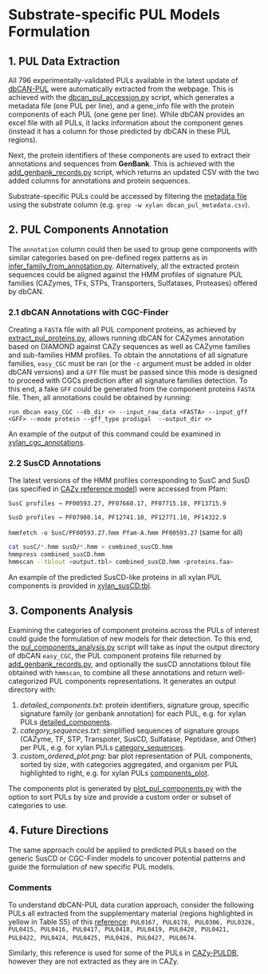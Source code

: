 # Substrate-specific PUL Models Formulation

## 1. PUL Data Extraction

All 796 experimentally-validated PULs available in the latest update of [dbCAN-PUL](https://aca.unl.edu/dbCAN_PUL/dbCAN_PUL/) were automatically extracted from the webpage. This is achieved with the [dbcan_pul_accession.py](bin/dbcan_pul_accession.py) script, which generates a metadata file (one PUL per line), and a gene_info file with the protein components of each PUL (one gene per line). While dbCAN provides an excel file with all PULs, it lacks information about the component genes (instead it has a column for those predicted by dbCAN in these PUL regions).

Next, the protein identifiers of these components are used to extract their annotations and sequences from **GenBank**. This is achieved with the [add_genbank_records.py](bin/add_genbank_records.py) script, which returns an updated CSV with the two added columns for annotations and protein sequences. 

Substrate-specific PULs could be accessed by filtering the [metadata file](data/dbcan_pul_metadata_corrected_fixed.csv) using the substrate column (e.g. `grep -w xylan dbcan_pul_metadata.csv`).

## 2. PUL Components Annotation

The `annotation` column could then be used to group gene components with similar categories based on pre-defined regex patterns as in [infer_family_from_annotation.py](bin/infer_family_from_annotation.py). Alternatively, all the extracted protein sequences could be aligned against the HMM profiles of signature PUL families (CAZymes, TFs, STPs, Transporters, Sulfatases, Proteases) offered by dbCAN. 

### 2.1 dbCAN Annotations with CGC-Finder

Creating a `FASTA` file with all PUL component proteins, as achieved by [extract_pul_proteins.py](bin/extract_pul_proteins.py), allows running dbCAN for CAZymes annotation based on DIAMOND against CAZy sequences as well as CAZyme families and sub-families HMM profiles. To obtain the annotations of all signature families, `easy_CGC` must be ran (or the `-c` argument must be added in older dbCAN versions) and a `GFF` file must be passed since this mode is designed to proceed with CGCs prediction after all signature families detection. To this end, a fake `GFF` could be generated from the component proteins `FASTA` file. Then, all annotations could be obtained by running:

`run_dbcan easy_CGC --db_dir <> --input_raw_data <FASTA> --input_gff <GFF> --mode protein --gff_type prodigal  --output_dir <>`

An example of the output of this command could be examined in [xylan_cgc_annotations](data/cgc_easy_xylan_updated/).

### 2.2 SusCD Annotations

The latest versions of the HMM profiles corresponding to SusC and SusD (as specified in [CAZy reference model](https://doi.org/10.1093/bioinformatics/btu716)) were accessed from Pfam:

`SusC profiles → PF00593.27, PF07660.17, PF07715.18, PF13715.9`

`SusD profiles → PF07980.14, PF12741.10, PF12771.10, PF14322.9`

`hmmfetch -o SusC/PF00593.27.hmm Pfam-A.hmm PF00593.27` (same for all)
```bash
cat susC/*.hmm susD/*.hmm > combined_susCD.hmm
hmmpress combined_susCD.hmm
hmmscan --tblout <output.tbl> combined_susCD.hmm <proteins.faa>
```
An example of the predicted SusCD-like proteins in all xylan PUL components is provided in [xylan_susCD.tbl](data/xylan_susCD.tbl).

## 3. Components Analysis

Examining the categories of component proteins across the PULs of interest could guide the formulation of new models for their detection. To this end, the [pul_components_analysis.py](bin/pul_components_analysis.py) script will take as input the output directory of dbCAN `easy_CGC`, the PUL component proteins file returned by [add_genbank_records.py](bin/add_genbank_records.py), and optionally the susCD annotations tblout file obtained with `hmmscan`, to combine all these annotations and return well-categorized PUL components representations. It generates an output directory with:
1. _detailed_components.txt_: protein identifiers, signature group, specific signature family (or genbank annotation) for each PUL, e.g. for xylan PULs [detailed_components](pul_component_patterns/detailed_components.txt).
2. _category_sequences.txt_: simplified sequences of signature groups (CAZyme, TF, STP, Transpoter, SusCD, Sulfatase, Peptidase, and Other) per PUL, e.g. for xylan PULs [category_sequences](pul_component_patterns/category_sequences.txt). 
3. _custom_ordered_plot.png_: bar plot representation of PUL components, sorted by size, with categories aggregated, and organism per PUL highlighted to right, e.g. for xylan PULs [components_plot](pul_component_patterns/custom_ordered.png).

The components plot is generated by [plot_pul_components.py](bin/plot_pul_components.py) with the option to sort PULs by size and provide a custom order or subset of categories to use. 

## 4. Future Directions

The same approach could be applied to predicted PULs based on the generic SusCD or CGC-Finder models to uncover potential patterns and guide the formulation of new specific PUL models. 

### Comments

To understand dbCAN-PUL data curation approach, consider the following PULs all extracted from the supplementary material (regions highlighted in yellow in Table S5) of this [reference](doi.org/10.1371/journal.pbio.1001221): `PUL0167, PUL0178, PUL0306, PUL0326, PUL0415, PUL0416, PUL0417, PUL0418, PUL0419, PUL0420, PUL0421, PUL0422, PUL0424, PUL0425, PUL0426, PUL0427, PUL0674`.

Similarly, this reference is used for some of the PULs in [CAZy-PULDB](https://www.cazy.org/PULDB/index.php?substr8=xylan), however they are not extracted as they are in CAZy. 
